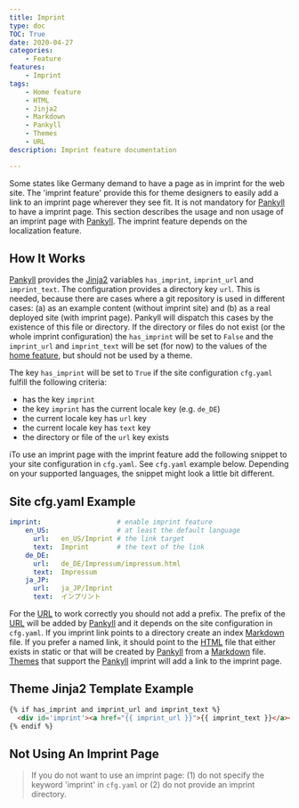 ```yaml
---
title: Imprint
type: doc
TOC: True
date: 2020-04-27
categories:
    - Feature
features:
    - Imprint
tags:
    - Home feature
    - HTML
    - Jinja2
    - Markdown
    - Pankyll
    - Themes
    - URL
description: Imprint feature documentation

---
```


Some states like Germany demand to have a page as in imprint for the web site.
The 'imprint feature' provide this for theme designers to easily add a link to
an imprint page wherever they see fit.  It is not mandatory for [Pankyll] to
have a imprint page. This section describes the usage and non usage of an
imprint page with [Pankyll]. The imprint feature depends on the localization
feature.

## How It Works

[Pankyll] provides the [Jinja2] variables  `has_imprint`, `imprint_url` and
`imprint_text`. The configuration provides a directory key `url`. This is
needed, because there are cases where a git repository is used in different
cases: (a) as an example content (without imprint site) and (b) as a real
deployed site (with imprint page). Pankyll will dispatch this cases by the
existence of this file or directory. If the directory or files do not exist (or
the whole imprint configuration) the `has_imprint` will be set to `False` and
the `imprint_url` and `imprint_text` will be set (for now) to the values of the
[home feature], but should not be used by a theme.

The key `has_imprint` will be set to `True` if the site
configuration `cfg.yaml` fulfill the following criteria:

* has the key `imprint`
* the key `imprint` has the current locale key (e.g. `de_DE`)
* the current locale key has `url` key
* the current locale key has `text` key
* the directory or file of the `url` key exists

iTo use an imprint page with the imprint feature add the following snippet to
your site configuration in `cfg.yaml`. See `cfg.yaml` example below. Depending
on your supported languages, the snippet might look a little bit different.

## Site cfg.yaml Example

```yaml
imprint:                   # enable imprint feature
    en_US:                 # at least the default language
      url:   en_US/Imprint # the link target
      text:  Imprint       # the text of the link
    de_DE:
      url:   de_DE/Impressum/impressum.html
      text:  Impressum
    ja_JP:
      url:   ja_JP/Imprint
      text:  インプリント
```

For the [URL] to work correctly you should not add a prefix. The prefix of the
[URL] will be added by [Pankyll] and it depends on the site configuration in
`cfg.yaml`. If you imprint link points to a directory create an index
[Markdown] file. If you prefer a named link, it should point to the [HTML] file
that either exists in static or that will be created by [Pankyll] from a
[Markdown] file. [Themes] that support the [Pankyll] imprint will add a link to
the imprint page.

## Theme Jinja2 Template Example

```html
{% if has_imprint and imprint_url and imprint_text %}
  <div id='imprint'><a href="{{ imprint_url }}">{{ imprint_text }}</a></div>
{% endif %}

```

## Not Using An Imprint Page

> If you do not want to use an imprint page: (1) do not specify the keyword
> 'imprint' in `cfg.yaml` or (2) do not provide an imprint directory.

[Home feature]: /en_US/Documentation/Features/home.html
[HTML]: https://en.wikipedia.org/wiki/HTML
[Jinja2]: https://palletsprojects.com/p/jinja/
[Markdown]: https://en.wikipedia.org/wiki/Markdown
[Pankyll]: https://www.pankyll.org/
[Themes]: /en_US/Pankyll-Themes/
[URL]: https://en.wikipedia.org/wiki/URL
